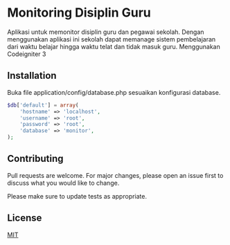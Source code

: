 # Monitoring Disiplin Guru

Aplikasi untuk memonitor disiplin guru dan pegawai sekolah. Dengan menggunakan aplikasi ini sekolah dapat memanage sistem pembelajaran dari waktu belajar hingga waktu telat dan tidak masuk guru. Menggunakan Codeigniter 3

## Installation

Buka file application/config/database.php sesuaikan konfigurasi database.

``` php
$db['default'] = array(
	'hostname' => 'localhost',
	'username' => 'root',
	'password' => 'root',
	'database' => 'monitor',
);
```

## Contributing
Pull requests are welcome. For major changes, please open an issue first to discuss what you would like to change.

Please make sure to update tests as appropriate.

## License
[MIT](https://choosealicense.com/licenses/mit/)
